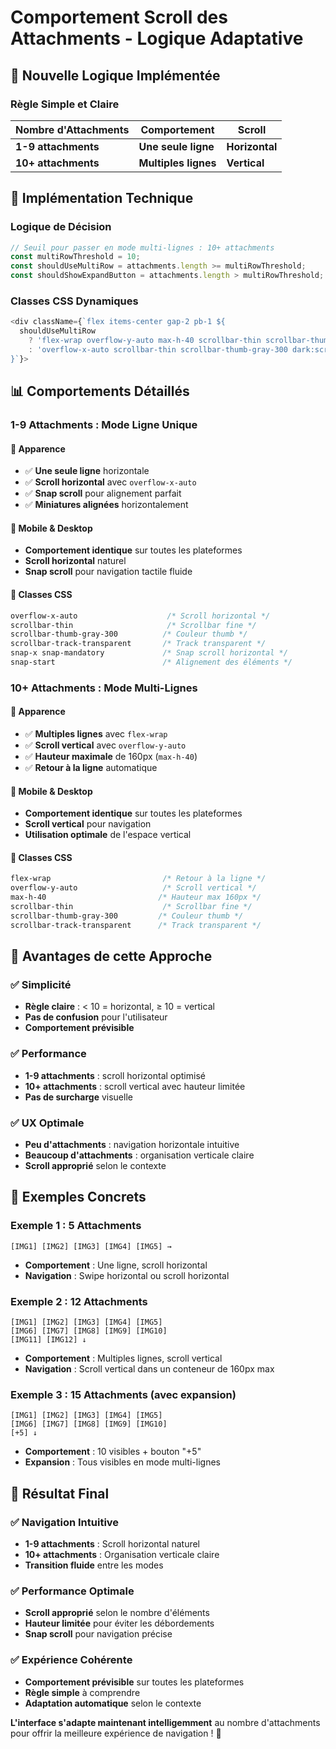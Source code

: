 # Comportement Scroll des Attachments - Logique Adaptative

## 🎯 Nouvelle Logique Implémentée

### **Règle Simple et Claire**

| Nombre d'Attachments | Comportement | Scroll |
|---------------------|--------------|---------|
| **1-9 attachments** | **Une seule ligne** | **Horizontal** |
| **10+ attachments** | **Multiples lignes** | **Vertical** |

## 🔧 Implémentation Technique

### **Logique de Décision**
```typescript
// Seuil pour passer en mode multi-lignes : 10+ attachments
const multiRowThreshold = 10;
const shouldUseMultiRow = attachments.length >= multiRowThreshold;
const shouldShowExpandButton = attachments.length > multiRowThreshold;
```

### **Classes CSS Dynamiques**
```typescript
<div className={`flex items-center gap-2 pb-1 ${
  shouldUseMultiRow
    ? 'flex-wrap overflow-y-auto max-h-40 scrollbar-thin scrollbar-thumb-gray-300 dark:scrollbar-thumb-gray-600 scrollbar-track-transparent'
    : 'overflow-x-auto scrollbar-thin scrollbar-thumb-gray-300 dark:scrollbar-thumb-gray-600 scrollbar-track-transparent snap-x snap-mandatory'
}`}>
```

## 📊 Comportements Détaillés

### **1-9 Attachments : Mode Ligne Unique**

#### 🎨 **Apparence**
- ✅ **Une seule ligne** horizontale
- ✅ **Scroll horizontal** avec `overflow-x-auto`
- ✅ **Snap scroll** pour alignement parfait
- ✅ **Miniatures alignées** horizontalement

#### 📱 **Mobile & Desktop**
- **Comportement identique** sur toutes les plateformes
- **Scroll horizontal** naturel
- **Snap scroll** pour navigation tactile fluide

#### 🔧 **Classes CSS**
```css
overflow-x-auto                    /* Scroll horizontal */
scrollbar-thin                     /* Scrollbar fine */
scrollbar-thumb-gray-300          /* Couleur thumb */
scrollbar-track-transparent       /* Track transparent */
snap-x snap-mandatory             /* Snap scroll horizontal */
snap-start                        /* Alignement des éléments */
```

### **10+ Attachments : Mode Multi-Lignes**

#### 🎨 **Apparence**
- ✅ **Multiples lignes** avec `flex-wrap`
- ✅ **Scroll vertical** avec `overflow-y-auto`
- ✅ **Hauteur maximale** de 160px (`max-h-40`)
- ✅ **Retour à la ligne** automatique

#### 📱 **Mobile & Desktop**
- **Comportement identique** sur toutes les plateformes
- **Scroll vertical** pour navigation
- **Utilisation optimale** de l'espace vertical

#### 🔧 **Classes CSS**
```css
flex-wrap                         /* Retour à la ligne */
overflow-y-auto                   /* Scroll vertical */
max-h-40                         /* Hauteur max 160px */
scrollbar-thin                    /* Scrollbar fine */
scrollbar-thumb-gray-300         /* Couleur thumb */
scrollbar-track-transparent      /* Track transparent */
```

## 🎯 Avantages de cette Approche

### ✅ **Simplicité**
- **Règle claire** : < 10 = horizontal, ≥ 10 = vertical
- **Pas de confusion** pour l'utilisateur
- **Comportement prévisible**

### ✅ **Performance**
- **1-9 attachments** : scroll horizontal optimisé
- **10+ attachments** : scroll vertical avec hauteur limitée
- **Pas de surcharge** visuelle

### ✅ **UX Optimale**
- **Peu d'attachments** : navigation horizontale intuitive
- **Beaucoup d'attachments** : organisation verticale claire
- **Scroll approprié** selon le contexte

## 📱 Exemples Concrets

### **Exemple 1 : 5 Attachments**
```
[IMG1] [IMG2] [IMG3] [IMG4] [IMG5] →
```
- **Comportement** : Une ligne, scroll horizontal
- **Navigation** : Swipe horizontal ou scroll horizontal

### **Exemple 2 : 12 Attachments**
```
[IMG1] [IMG2] [IMG3] [IMG4] [IMG5]
[IMG6] [IMG7] [IMG8] [IMG9] [IMG10]
[IMG11] [IMG12] ↓
```
- **Comportement** : Multiples lignes, scroll vertical
- **Navigation** : Scroll vertical dans un conteneur de 160px max

### **Exemple 3 : 15 Attachments (avec expansion)**
```
[IMG1] [IMG2] [IMG3] [IMG4] [IMG5]
[IMG6] [IMG7] [IMG8] [IMG9] [IMG10]
[+5] ↓
```
- **Comportement** : 10 visibles + bouton "+5"
- **Expansion** : Tous visibles en mode multi-lignes

## 🚀 Résultat Final

### ✅ **Navigation Intuitive**
- **1-9 attachments** : Scroll horizontal naturel
- **10+ attachments** : Organisation verticale claire
- **Transition fluide** entre les modes

### ✅ **Performance Optimale**
- **Scroll approprié** selon le nombre d'éléments
- **Hauteur limitée** pour éviter les débordements
- **Snap scroll** pour navigation précise

### ✅ **Expérience Cohérente**
- **Comportement prévisible** sur toutes les plateformes
- **Règle simple** à comprendre
- **Adaptation automatique** selon le contexte

**L'interface s'adapte maintenant intelligemment** au nombre d'attachments pour offrir la meilleure expérience de navigation ! 🎉
